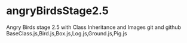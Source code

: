 # angryBirdsStage2.5
Angry Birds stage 2.5 with Class Inheritance and Images
git and github
BaseClass.js,Bird.js,Box.js,Log.js,Ground.js,Pig.js
